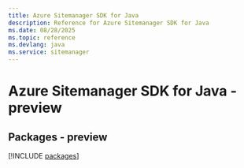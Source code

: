 ```yaml
---
title: Azure Sitemanager SDK for Java
description: Reference for Azure Sitemanager SDK for Java
ms.date: 08/28/2025
ms.topic: reference
ms.devlang: java
ms.service: sitemanager
---
```

# Azure Sitemanager SDK for Java - preview
## Packages - preview
[!INCLUDE [packages](sitemanager-index.md)]